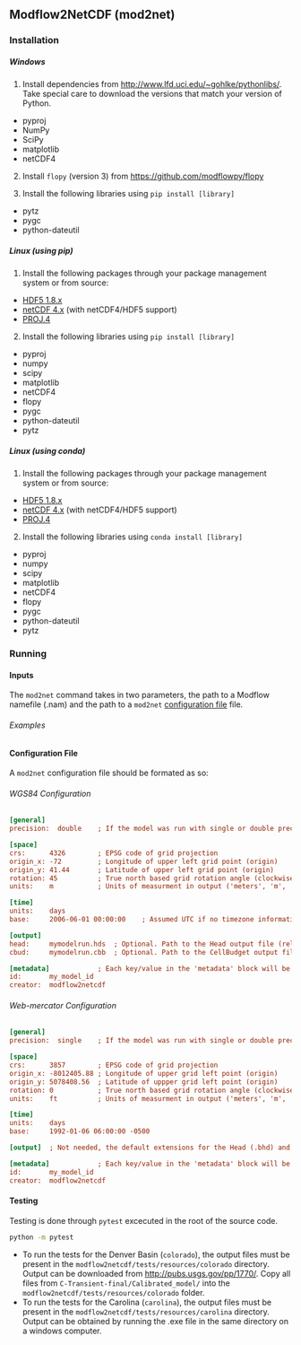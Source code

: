 ## Modflow2NetCDF (mod2net)

### Installation

##### Windows

1.  Install dependencies from http://www.lfd.uci.edu/~gohlke/pythonlibs/.  Take
special care to download the versions that match your version of Python.
  * pyproj
  * NumPy
  * SciPy
  * matplotlib
  * netCDF4

2.  Install `flopy` (version 3) from https://github.com/modflowpy/flopy

3.  Install the following libraries using `pip install [library]`
  * pytz
  * pygc
  * python-dateutil

##### Linux (using pip)

1.  Install the following packages through your package management system or from source:
  * [HDF5 1.8.x](http://www.hdfgroup.org/HDF5/release/obtain5.html)
  * [netCDF 4.x](http://www.unidata.ucar.edu/downloads/netcdf/index.jsp) (with netCDF4/HDF5 support)
  * [PROJ.4](http://trac.osgeo.org/proj/)

2.  Install the following libraries using `pip install [library]`
  * pyproj
  * numpy
  * scipy
  * matplotlib
  * netCDF4
  * flopy
  * pygc
  * python-dateutil
  * pytz


##### Linux (using conda)

1.  Install the following packages through your package management system or from source:
  * [HDF5 1.8.x](http://www.hdfgroup.org/HDF5/release/obtain5.html)
  * [netCDF 4.x](http://www.unidata.ucar.edu/downloads/netcdf/index.jsp) (with netCDF4/HDF5 support)
  * [PROJ.4](http://trac.osgeo.org/proj/)

2.  Install the following libraries using `conda install [library]`
  * pyproj
  * numpy
  * scipy
  * matplotlib
  * netCDF4
  * flopy
  * pygc
  * python-dateutil
  * pytz


### Running

#### Inputs

The `mod2net` command takes in two parameters, the path to a Modflow namefile
(.nam) and the path to a `mod2net` [configuration file](#configuration-file) file.

###### Examples


#### Configuration File

A `mod2net` configuration file should be formated as so:


###### WGS84 Configuration
```ini
[general]
precision:  double    ; If the model was run with single or double precision. 'single' or 'double'.

[space]
crs:      4326        ; EPSG code of grid projection
origin_x: -72         ; Longitude of upper left grid point (origin)
origin_y: 41.44       ; Latitude of upper left grid point (origin)
rotation: 45          ; True north based grid rotation angle (clockwise from true north)
units:    m           ; Units of measurment in output ('meters', 'm', 'feet', 'ft', or 'f')

[time]
units:    days
base:     2006-06-01 00:00:00    ; Assumed UTC if no timezone information is specified

[output]
head:     mymodelrun.hds  ; Optional. Path to the Head output file (relative to config file).
cbud:     mymodelrun.cbb  ; Optional. Path to the CellBudget output file (relative to config file).

[metadata]            ; Each key/value in the 'metadata' block will be added as a global attribute in the NetCDF4 file
id:       my_model_id
creator:  modflow2netcdf

```

###### Web-mercator Configuration
```ini
[general]
precision:  single    ; If the model was run with single or double precision. 'single' or 'double'.

[space]
crs:      3857        ; EPSG code of grid projection
origin_x: -8012405.88 ; Longitude of upper grid left point (origin)
origin_y: 5078408.56  ; Latitude of uppper grid left point (origin)
rotation: 0           ; True north based grid rotation angle (clockwise from true north)
units:    ft          ; Units of measurment in output ('meters', 'm', 'feet', 'ft', or 'f')

[time]
units:    days
base:     1992-01-06 06:00:00 -0500

[output]  ; Not needed, the default extensions for the Head (.bhd) and CellBudget (.bud) output files will be assumed.

[metadata]            ; Each key/value in the 'metadata' block will be added as a global attribute in the NetCDF4 file
id:       my_model_id
creator:  modflow2netcdf
```


#### Testing

Testing is done through `pytest` excecuted in the root of the source code.

```bash
python -m pytest
```

* To run the tests for the Denver Basin (`colorado`), the output files must be present in the `modflow2netcdf/tests/resources/colorado` directory.  Output can be downloaded from http://pubs.usgs.gov/pp/1770/.  Copy all files from `C-Transient-final/Calibrated_model/` into the `modflow2netcdf/tests/resources/colorado` folder.
* To run the tests for the Carolina (`carolina`), the output files must be present in the `modflow2netcdf/tests/resources/carolina` directory.  Output can be obtained by running the .exe file in the same directory on a windows computer.
